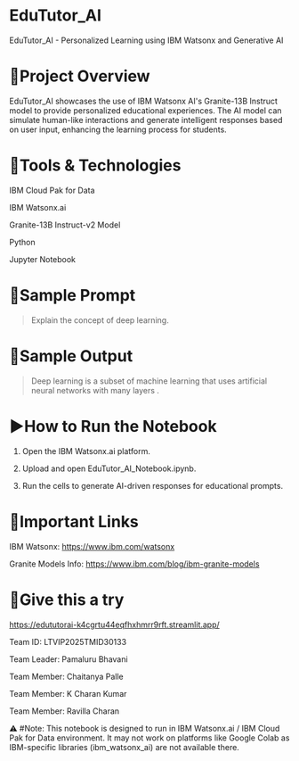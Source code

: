 # EduTutor_AI

EduTutor_AI - Personalized Learning using IBM Watsonx and Generative AI



# 🧠Project Overview

EduTutor_AI showcases the use of IBM Watsonx AI's Granite-13B Instruct model to provide personalized educational experiences. The AI model can simulate human-like interactions and generate intelligent responses based on user input, enhancing the learning process for students.



# 🧰Tools & Technologies

IBM Cloud Pak for Data

IBM Watsonx.ai

Granite-13B Instruct-v2 Model

Python

Jupyter Notebook




# 📝Sample Prompt

> Explain the concept of deep learning.





# 🧾Sample Output

> Deep learning is a subset of machine learning that uses artificial neural networks with many layers .



# ▶How to Run the Notebook

1. Open the IBM Watsonx.ai platform.


2. Upload and open EduTutor_AI_Notebook.ipynb.


3. Run the cells to generate AI-driven responses for educational prompts.





# 🔗Important Links

IBM Watsonx: https://www.ibm.com/watsonx

Granite Models Info: https://www.ibm.com/blog/ibm-granite-models



# 👥Give this a try

https://edututorai-k4cgrtu44eqfhxhmrr9rft.streamlit.app/

Team ID: LTVIP2025TMID30133

Team Leader: Pamaluru Bhavani

Team Member: Chaitanya Palle

Team Member: K Charan Kumar

Team Member: Ravilla Charan


⚠ #Note:
This notebook is designed to run in IBM Watsonx.ai / IBM Cloud Pak for Data environment.
It may not work on platforms like Google Colab as IBM-specific libraries (ibm_watsonx_ai) are not available there.
